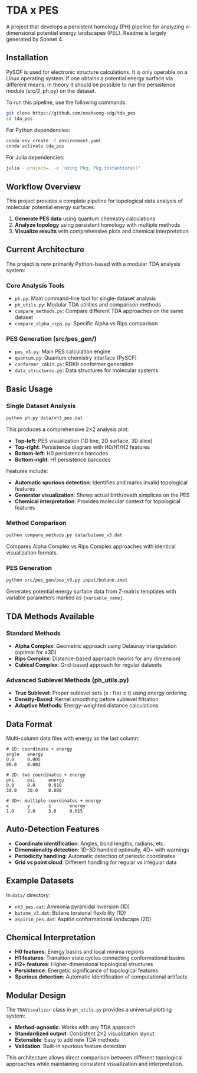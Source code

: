 # TDA x PES

A project that develops a persistent homology (PH) pipeline for analyzing n-dimensional potential energy landscapes (PEL). Readme is largely generated by Sonnet 4.

## Installation
PySCF is used for electronic structure calculations. It is only operable on a Linux operating system. If one obtains a potential energy surface via different means, in theory it should be possible to run the persistence module (src/2_ph.py) on the dataset. 

To run this pipeline, use the following commands:

```bash
git clone https://github.com/noahsong-sdg/tda_pes
cd tda_pes
```

For Python dependencies:
```bash
conda env create -f environment.yaml
conda activate tda_pes
```

For Julia dependencies:
```bash
julia --project=. -e 'using Pkg; Pkg.instantiate()'
```

## Workflow Overview

This project provides a complete pipeline for topological data analysis of molecular potential energy surfaces:

1. **Generate PES data** using quantum chemistry calculations
2. **Analyze topology** using persistent homology with multiple methods
3. **Visualize results** with comprehensive plots and chemical interpretation

## Current Architecture

The project is now primarily Python-based with a modular TDA analysis system:

### Core Analysis Tools
- `ph.py`: Main command-line tool for single-dataset analysis
- `ph_utils.py`: Modular TDA utilities and comparison methods
- `compare_methods.py`: Compare different TDA approaches on the same dataset
- `compare_alpha_rips.py`: Specific Alpha vs Rips comparison

### PES Generation (src/pes_gen/)
- `pes_v3.py`: Main PES calculation engine
- `quantum.py`: Quantum chemistry interface (PySCF)
- `conformer_rdkit.py`: RDKit conformer generation
- `data_structures.py`: Data structures for molecular systems

## Basic Usage

### Single Dataset Analysis
```bash
python ph.py data/nh3_pes.dat
```

This produces a comprehensive 2×2 analysis plot:
- **Top-left**: PES visualization (1D line, 2D surface, 3D slice)
- **Top-right**: Persistence diagram with H0/H1/H2 features
- **Bottom-left**: H0 persistence barcodes
- **Bottom-right**: H1 persistence barcodes

Features include:
- **Automatic spurious detection**: Identifies and marks invalid topological features
- **Generator visualization**: Shows actual birth/death simplices on the PES
- **Chemical interpretation**: Provides molecular context for topological features

### Method Comparison
```bash
python compare_methods.py data/butane_v3.dat
```

Compares Alpha Complex vs Rips Complex approaches with identical visualization formats.

### PES Generation
```bash
python src/pes_gen/pes_v3.py input/butane.zmat
```

Generates potential energy surface data from Z-matrix templates with variable parameters marked as `{variable_name}`.

## TDA Methods Available

### Standard Methods
- **Alpha Complex**: Geometric approach using Delaunay triangulation (optimal for ≤3D)
- **Rips Complex**: Distance-based approach (works for any dimension)
- **Cubical Complex**: Grid-based approach for regular datasets

### Advanced Sublevel Methods (ph_utils.py)
- **True Sublevel**: Proper sublevel sets {x : f(x) ≤ t} using energy ordering
- **Density-Based**: Kernel smoothing before sublevel filtration
- **Adaptive Methods**: Energy-weighted distance calculations

## Data Format

Multi-column data files with energy as the last column:
```
# 1D: coordinate + energy
angle   energy
0.0     0.005
90.0    0.003

# 2D: two coordinates + energy  
phi     psi     energy
0.0     0.0     0.010
30.0    30.0    0.008

# 3D+: multiple coordinates + energy
x       y       z       energy
1.0     2.0     3.0     0.015
```

## Auto-Detection Features
- **Coordinate identification**: Angles, bond lengths, radians, etc.
- **Dimensionality detection**: 1D-3D handled optimally, 4D+ with warnings
- **Periodicity handling**: Automatic detection of periodic coordinates
- **Grid vs point cloud**: Different handling for regular vs irregular data

## Example Datasets

In `data/` directory:
- `nh3_pes.dat`: Ammonia pyramidal inversion (1D)
- `butane_v3.dat`: Butane torsional flexibility (1D) 
- `aspirin_pes.dat`: Aspirin conformational landscape (2D)

## Chemical Interpretation

- **H0 features**: Energy basins and local minima regions
- **H1 features**: Transition state cycles connecting conformational basins
- **H2+ features**: Higher-dimensional topological structures
- **Persistence**: Energetic significance of topological features
- **Spurious detection**: Automatic identification of computational artifacts

## Modular Design

The `TDAVisualizer` class in `ph_utils.py` provides a universal plotting system:
- **Method-agnostic**: Works with any TDA approach
- **Standardized output**: Consistent 2×2 visualization layout
- **Extensible**: Easy to add new TDA methods
- **Validation**: Built-in spurious feature detection

This architecture allows direct comparison between different topological approaches while maintaining consistent visualization and interpretation.
